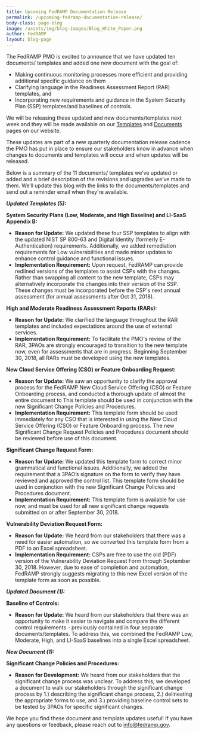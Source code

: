 ```yaml
---
title: Upcoming FedRAMP Documentation Release
permalink: /upcoming-fedramp-documentation-release/ 
body-class: page-blog
image: /assets/img/blog-images/Blog_White_Paper.png
author: FedRAMP
layout: blog-page
---
```

The FedRAMP PMO is excited to announce that we have updated ten documents/ templates and added one new document with the goal of:
* Making continuous monitoring processes more efficient and providing additional specific guidance on them
* Clarifying language in the Readiness Assessment Report (RAR) templates, and
* Incorporating new requirements and guidance in the System Security Plan (SSP) templates/and baselines of controls.

We will be releasing these updated and new documents/templates next week and they will be made available on our <a href="https://www.fedramp.gov/templates/">Templates</a> and <a href="https://www.fedramp.gov/documents/">Documents</a> pages on our website.

These updates are part of a new quarterly documentation release cadence the PMO has put in place to ensure our stakeholders know in advance when changes to documents and templates will occur and when updates will be released. 

Below is a summary of the 11 documents/ templates we’ve updated or added and a brief description of the revisions and upgrades we’ve made to them. We’ll update this blog with the links to the documents/templates and send out a reminder email when they're available.

***Updated Templates (5):***

**System Security Plans (Low, Moderate, and High Baseline) and LI-SaaS Appendix B:**
* **Reason for Update:** We updated these four SSP templates to align with the updated NIST SP 800-63 and Digital Identity (formerly E-Authentication) requirements. Additionally, we added remediation requirements for Low vulnerabilities and made minor updates to enhance control guidance and functional issues. 
* **Implementation Requirement:** Upon request, FedRAMP can provide redlined versions of the templates to assist CSPs with the changes. Rather than swapping all content to the new template, CSPs may alternatively incorporate the changes into their version of the SSP. These changes must be incorporated before the CSP's next annual assessment (for annual assessments after Oct 31, 2018).

**High and Moderate Readiness Assessment Reports (RARs):**
* **Reason for Update:** We clarified the language throughout the RAR templates and included expectations around the use of external services. 
* **Implementation Requirement:** To facilitate the PMO's review of the RAR, 3PAOs are strongly encouraged to transition to the new template now, even for assessments that are in progress. Beginning September 30, 2018, all RARs must be developed using the new templates.

**New Cloud Service Offering (CSO) or Feature Onboarding Request:**
* **Reason for Update:** We saw an opportunity to clarify the approval process for the FedRAMP New Cloud Service Offering (CSO) or Feature Onboarding process, and conducted a thorough update of almost the entire document to This template should be used in conjunction with the new Significant Change Policies and Procedures.
* **Implementation Requirement:** This template form should be used immediately for any CSO that is interested in using the New Cloud Service Offering (CSO) or Feature Onboarding process. The new Significant Change Request Policies and Procedures document should be reviewed before use of this document.

**Significant Change Request Form:** 
* **Reason for Update:** We updated this template form to correct minor grammatical and functional issues. Additionally, we added the requirement that a 3PAO’s signature on the form to verify they have reviewed and approved the control list. This template form should be used in conjunction with the new Significant Change Policies and Procedures document.
* **Implementation Requirement:** This template form is available for use now, and must be used for all new significant change requests submitted on or after September 30, 2018.

**Vulnerability Deviation Request Form:**
* **Reason for Update:** We heard from our stakeholders that there was a need for easier automation, so we converted this template form from a PDF to an Excel spreadsheet.
* **Implementation Requirement:** CSPs are free to use the old (PDF) version of the Vulnerability Deviation Request Form through September 30, 2018. However, due to ease of completion and automation, FedRAMP strongly suggests migrating to this new Excel version of the template form as soon as possible.

***Updated Document (1):***

**Baseline of Controls:**
* **Reason for Update:** We heard from our stakeholders that there was an opportunity to make it easier to navigate and compare the different control requirements - previously contained in four separate documents/templates. To address this, we combined the FedRAMP Low, Moderate, High, and LI-SaaS baselines into a single Excel spreadsheet. 

***New Document (1):***

**Significant Change Policies and Procedures:**
* **Reason for Development:** We heard from our stakeholders that the significant change process was unclear. To address this, we developed a document to walk our stakeholders through the significant change process by 1.) describing the significant change process, 2.) delineating the appropriate forms to use, and 3.) providing baseline control sets to be tested by 3PAOs for specific significant changes.

We hope you find these document and template updates useful! If you have any questions or feedback, please reach out to info@fedramp.gov. 
